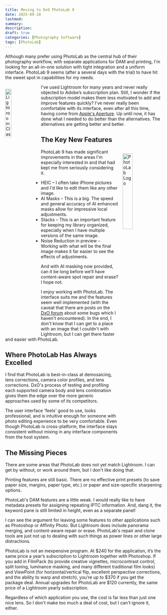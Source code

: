 ```yaml
---
title: Moving to DxO PhotoLab 9
date: 2025-09-10
lastmod:
summary:
description:
draft: true
categories: [Photography Software]
tags: [PhotoLab]
---
```


Although many prefer using PhotoLab as the central hub of their photography workflow, with separate applications for DAM and printing, I'm looking for an all-in-one solution with tight integration and a uniform interface. PhotoLab 9 seems (after a several days with the trial) to have hit the sweet spot in capabilities for my needs.

<!--more-->

<img src="/images/post-images/lightroom-classic-logo.svg" alt="Lightroom Classic Logo" style="float: left; width: 20%; margin: 1em 1em 1em 0em">

I’ve used Lightroom for many years and never really objected to Adobe’s subscription plan. Still, I wonder if the subscription model makes them less motivated to add and improve features quickly? I’ve never really been comfortable with its interface, even after all this time, having come from [Apple's Aperture](https://www.apple.com/welcomescreen/aperture3/). Up until now, it has done what I needed to do better than the alternatives. The alternatives are getting better and better.


## The Key New Features

<img src="/images/wp-content/uploads/2023/10/image-1.png" alt="PhotoLab Logo" style="float: right; width: 25%; margin: 1em 0em 1em 1em">

PhotoLab 9 has made significant improvements in the areas I'm especially interested in and that had kept me from seriously considering it.

- HEIC – I often take iPhone pictures and I'd like to edit them like any other image.
- AI Masks – This is a big. The speed and general accuracy of AI enhanced masks allow for impressive local adjustments.
- Stacks – This is an important feature for keeping my library organized, especially when I have multiple versions of the same image.
- Noise Reduction in preview – Working with what will be the final image makes it far easier to see the effects of adjustments.

And with AI masking now provided, can it be long before we’ll have content-aware spot repair and erase? I hope not.

I enjoy working with PhotoLab. The interface suits me and the features seem well implemented (with the caveat that there are posts on the [DxO forum](https://forum.dxo.com/c/dxo-photolab/14) about some bugs which I haven't encountered). In the end, I don't know that I can get to a place with an image that I couldn't with Lightroom, but I can get there faster and easier with PhotoLab.

## Where PhotoLab Has Always Excelled

I find that PhotoLab is best-in-class at demosaicing, lens corrections, camera color profiles, and lens corrections. DxO's process of testing and profiling each supported camera body and lens combination gives them the edge over the more generic approaches used by some of its competitors.

The user interface 'feels' good to use, looks professional, and is intuitive enough for someone with photo editing experience to be very comfortable. Even though PhotoLab is cross-platform, the interface stays consistent without mixing in any interface components from the host system.

## The Missing Pieces

There are some areas that PhotoLab does not yet match Lightroom. I can get by without, or work around them, but I don't like doing that.

Printing features are still basic. There are no effective print presets (to save paper size, margins, paper type, etc.) or paper and size-specific sharpening options.

PhotoLab's DAM features are a little weak. I would really like to have metadata presets for assigning repeating IPTC information. And, dang it, the keyword pane is still limited in height, even as a separate panel!

I can see the argument for leaving some features to other applications such as Photoshop or Affinity Photo. But Lightroom does include panorama merging, and content-aware repair or erase. PhotoLab's repair and clone tools are just not up to dealing with such things as power lines or other large distractions.

PhotoLab is not an inexpensive program. At $240 for the application, it’s the same price a year’s subscription to Lightroom together with Photoshop. If you add in FilmPack (to provide creative vignettes, microcontrast control, split toning, luminance masking, and many different traditional film looks) and ViewPoint (for horizontal/vertical flip, excellent perspective corrections, and the ability to warp and stretch), you’re up to $370 if you get the package deal. Annual upgrades for PhotoLab are $120 currently, the same price of a Lightroom yearly subscription.

Regardless of which application you use, the cost is far less than just one nice lens. So I don't make too much a deal of cost, but I can't ignore it, either.
